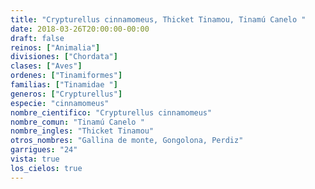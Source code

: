 ```yaml
---
title: "Crypturellus cinnamomeus, Thicket Tinamou, Tinamú Canelo "
date: 2018-03-26T20:00:00-00:00
draft: false
reinos: ["Animalia"]
divisiones: ["Chordata"]
clases: ["Aves"]
ordenes: ["Tinamiformes"]
familias: ["Tinamidae "]
generos: ["Crypturellus"]
especie: "cinnamomeus"
nombre_cientifico: "Crypturellus cinnamomeus"
nombre_comun: "Tinamú Canelo "
nombre_ingles: "Thicket Tinamou"
otros_nombres: "Gallina de monte, Gongolona, Perdiz"
garrigues: "24"
vista: true
los_cielos: true
---
```

